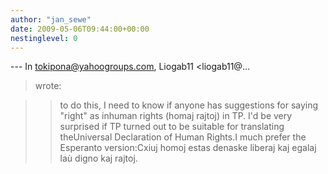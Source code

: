 ```yaml
---
author: "jan_sewe"
date: 2009-05-06T09:44:00+00:00
nestinglevel: 0
---
```

\---
 In [tokipona@yahoogroups.com](mailto://tokipona@yahoogroups.com), Liogab11 <liogab11@...
> wrote:

>> to do this, I need to know if anyone has suggestions for saying "right" as inhuman rights (homaj rajtoj) in TP.
>I'd be very surprised if TP turned out to be suitable for translating theUniversal Declaration of Human Rights.I much prefer the Esperanto version:Cxiuj homoj estas denaske liberaj kaj egalaj laù digno kaj rajtoj.